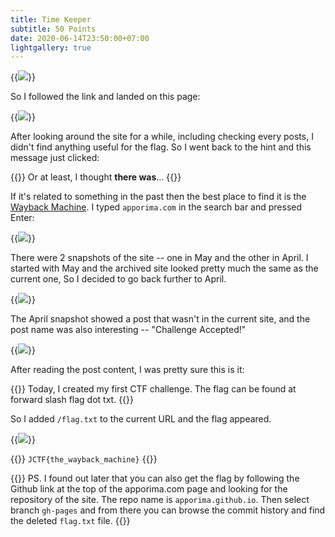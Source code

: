 ```yaml
---
title: Time Keeper
subtitle: 50 Points
date: 2020-06-14T23:50:00+07:00
lightgallery: true
---
```


{{<image src="images/brief.png" caption="Brief">}}

So I followed the link and landed on this page:

{{<image src="images/apporima.png" caption="apporima.com">}}

After looking around the site for a while, including checking every posts, I didn't find anything useful for the flag. So I went back to the hint and this message just clicked:

{{<admonition quote>}}
Or at least, I thought **there was**...
{{</admonition>}}

If it's related to something in the past then the best place to find it is the [Wayback Machine](https://archive.org/web/). I typed `apporima.com` in the search bar and pressed Enter:

{{<image src="images/waybackmachine.png" caption="Wayback Machine for apporima.com">}}

There were 2 snapshots of the site -- one in May and the other in April. I started with May and the archived site looked pretty much the same as the current one, So I decided to go back further to April.

{{<image src="images/waybackmachine3.png" caption="Selecting April Snapshot">}}

The April snapshot showed a post that wasn't in the current site, and the post name was also interesting -- "Challenge Accepted!"

{{<image src="images/apporima-snapshot-april-2020.png" caption="April Snapshot of apporima.com">}}

After reading the post content, I was pretty sure this is it:

{{<admonition quote>}}
Today, I created my first CTF challenge. The flag can be found at forward slash flag dot txt.
{{</admonition>}}

So I added `/flag.txt` to the current URL and the flag appeared.

{{<image src="images/forward-slash-flag-dot-txt.png" caption="`/flag.txt`">}}

{{<admonition success Flag>}}
`JCTF{the_wayback_machine}`
{{</admonition>}}

{{<admonition info>}}
PS. I found out later that you can also get the flag by following the Github link at the top of the apporima.com page and looking for the repository of the site. The repo name is `apporima.github.io`. Then select branch `gh-pages` and from there you can browse the commit history and find the deleted `flag.txt` file.
{{</admonition>}}
